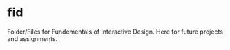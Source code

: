 # fid


Folder/Files for Fundementals of Interactive Design. Here for future projects and assignments.
